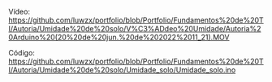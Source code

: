 Vídeo: https://github.com/luwzx/portfolio/blob/Portfolio/Fundamentos%20de%20TI/Autoria/Umidade%20de%20solo/V%C3%ADdeo%20Umidade/Autoria%20Arduino%20(20%20de%20jun.%20de%202022%2011_21).MOV

Código: https://github.com/luwzx/portfolio/blob/Portfolio/Fundamentos%20de%20TI/Autoria/Umidade%20de%20solo/Umidade_solo/Umidade_solo.ino

